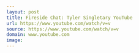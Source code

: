 ```yaml
---
layout: post
title: Fireside Chat: Tyler Singletary YouTube
url: https://www.youtube.com/watch/v=v
source: https://www.youtube.com/watch/v=v
domain: www.youtube.com
image: 
---
```


